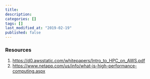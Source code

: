 ```yaml
---
title: 
description: 
categories: [] 
tags: []
last_modified_at: "2019-02-19"
published: false 
---
```


### Resources

1. https://d0.awsstatic.com/whitepapers/Intro_to_HPC_on_AWS.pdf
2. https://www.netapp.com/us/info/what-is-high-performance-computing.aspx
